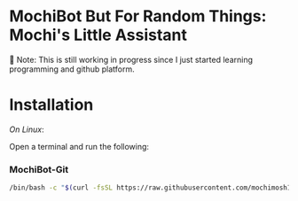 # MochiBot But For Random Things: Mochi's Little Assistant

📝 Note: This is still working in progress since I just started learning programming and github platform.

# **Installation**

_On Linux_: 

Open a terminal and run the following:

### MochiBot-Git 

```bash
/bin/bash -c "$(curl -fsSL https://raw.githubusercontent.com/mochimosh101/Random-Scripts/main/MochiBot-Git/Add-Push-Commit_MochiBot-Git.sh)"
```
